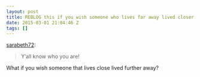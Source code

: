 ```yaml
---
layout: post
title: REBLOG this if you wish someone who lives far away lived closer.
date: 2015-03-01 21:04:46 Z
tags: []
---
```

[sarabeth72](http://sarabeth72.tumblr.com/post/112071070409/reblog-this-if-you-wish-someone-who-lives-far-away):

> Y’all know who you are!

What if you wish someone that lives close lived further away?
